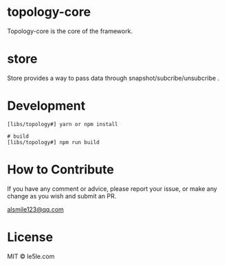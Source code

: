 # topology-core

Topology-core is the core of the framework.

# store

Store provides a way to pass data through snapshot/subcribe/unsubcribe .

# Development

```
[libs/topology#] yarn or npm install

# build
[libs/topology#] npm run build

```

# How to Contribute

If you have any comment or advice, please report your issue, or make any change as you wish and submit an PR.

alsmile123@qq.com

# License

MIT © le5le.com
